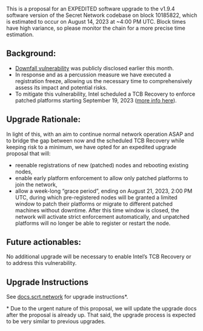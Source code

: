 This is a proposal for an EXPEDITED software upgrade to the v1.9.4 software version of the Secret Network codebase on block 10185822, which is estimated to occur on August 14, 2023 at ~4:00 PM UTC. Block times have high variance, so please monitor the chain for a more precise time estimation.

## Background:

- [Downfall vulnerability](https://downfall.page/) was publicly disclosed earlier this month.
- In response and as a percussion measure we have executed a registration freeze, allowing us the necessary time to comprehensively assess its impact and potential risks.
- To mitigate this vulnerability, Intel scheduled a TCB Recovery to enforce patched platforms starting September 19, 2023 ([more info here](https://www.intel.com/content/www/us/en/developer/articles/technical/software-security-guidance/resources/q3-2023-intel-tcb-recovery-guidance.html)).

## Upgrade Rationale:

In light of this, with an aim to continue normal network operation ASAP and to bridge the gap between now and the scheduled TCB Recovery while keeping risk to a minimum, we have opted for an expedited upgrade proposal that will:

- reenable registrations of new (patched) nodes and rebooting existing nodes,
- enable early platform enforcement to allow only patched platforms to join the network,
- allow a week-long “grace period”, ending on August 21, 2023, 2:00 PM UTC, during which pre-registered nodes will be granted a limited window to patch their platforms or migrate to different patched machines without downtime. After this time window is closed, the network will activate strict enforcement automatically, and unpatched platforms will no longer be able to register or restart the node.

## Future actionables:

No additional upgrade will be necessary to enable Intel’s TCB Recovery or to address this vulnerability.

## Upgrade Instructions

See [docs.scrt.network](https://docs.scrt.network/secret-network-documentation/infrastructure/upgrade-instructions/v1.9.4) for upgrade instructions\*.

\* Due to the urgent nature of this proposal, we will update the upgrade docs after the proposal is already up. That said, the upgrade process is expected to be very similar to previous upgrades.
